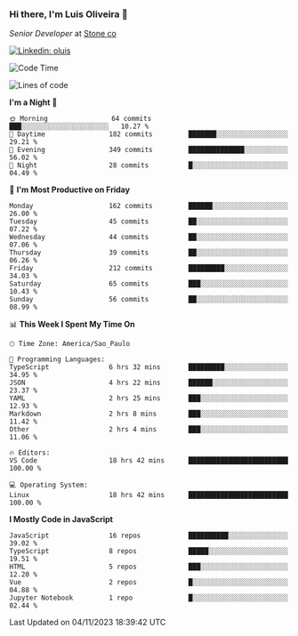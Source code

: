 ### Hi there, I'm Luis Oliveira 👋
*Senior Developer* at [Stone co](https://www.stone.com.br)  

[![Linkedin: oluis](https://img.shields.io/badge/-ooluis-blue?style=flat-square&logo=Linkedin&logoColor=white&link=https://www.linkedin.com/in/ooluis)](https://www.linkedin.com/in/ooluis/)

<!--START_SECTION:waka-->
![Code Time](http://img.shields.io/badge/Code%20Time-3%2C531%20hrs%2059%20mins-blue)

![Lines of code](https://img.shields.io/badge/From%20Hello%20World%20I%27ve%20Written-355.2%20thousand%20lines%20of%20code-blue)

**I'm a Night 🦉** 

```text
🌞 Morning                64 commits          ███░░░░░░░░░░░░░░░░░░░░░░   10.27 % 
🌆 Daytime                182 commits         ███████░░░░░░░░░░░░░░░░░░   29.21 % 
🌃 Evening                349 commits         ██████████████░░░░░░░░░░░   56.02 % 
🌙 Night                  28 commits          █░░░░░░░░░░░░░░░░░░░░░░░░   04.49 % 
```
📅 **I'm Most Productive on Friday** 

```text
Monday                   162 commits         ██████░░░░░░░░░░░░░░░░░░░   26.00 % 
Tuesday                  45 commits          ██░░░░░░░░░░░░░░░░░░░░░░░   07.22 % 
Wednesday                44 commits          ██░░░░░░░░░░░░░░░░░░░░░░░   07.06 % 
Thursday                 39 commits          ██░░░░░░░░░░░░░░░░░░░░░░░   06.26 % 
Friday                   212 commits         █████████░░░░░░░░░░░░░░░░   34.03 % 
Saturday                 65 commits          ███░░░░░░░░░░░░░░░░░░░░░░   10.43 % 
Sunday                   56 commits          ██░░░░░░░░░░░░░░░░░░░░░░░   08.99 % 
```


📊 **This Week I Spent My Time On** 

```text
🕑︎ Time Zone: America/Sao_Paulo

💬 Programming Languages: 
TypeScript               6 hrs 32 mins       █████████░░░░░░░░░░░░░░░░   34.95 % 
JSON                     4 hrs 22 mins       ██████░░░░░░░░░░░░░░░░░░░   23.37 % 
YAML                     2 hrs 25 mins       ███░░░░░░░░░░░░░░░░░░░░░░   12.93 % 
Markdown                 2 hrs 8 mins        ███░░░░░░░░░░░░░░░░░░░░░░   11.42 % 
Other                    2 hrs 4 mins        ███░░░░░░░░░░░░░░░░░░░░░░   11.06 % 

🔥 Editors: 
VS Code                  18 hrs 42 mins      █████████████████████████   100.00 % 

💻 Operating System: 
Linux                    18 hrs 42 mins      █████████████████████████   100.00 % 
```

**I Mostly Code in JavaScript** 

```text
JavaScript               16 repos            ██████████░░░░░░░░░░░░░░░   39.02 % 
TypeScript               8 repos             █████░░░░░░░░░░░░░░░░░░░░   19.51 % 
HTML                     5 repos             ███░░░░░░░░░░░░░░░░░░░░░░   12.20 % 
Vue                      2 repos             █░░░░░░░░░░░░░░░░░░░░░░░░   04.88 % 
Jupyter Notebook         1 repo              █░░░░░░░░░░░░░░░░░░░░░░░░   02.44 % 
```




 Last Updated on 04/11/2023 18:39:42 UTC
<!--END_SECTION:waka-->
